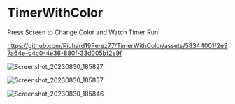 # TimerWithColor

Press Screen to Change Color and Watch Timer Run!


https://github.com/Richard19Perez77/TimerWithColor/assets/58344001/2e97a64e-c4c0-4e36-880f-33d005bf2e9f

![Screenshot_20230830_185827](https://github.com/Richard19Perez77/TimerWithColor/assets/58344001/c814f973-1571-4e4a-a735-7042dd3bdb33)

![Screenshot_20230830_185837](https://github.com/Richard19Perez77/TimerWithColor/assets/58344001/37787703-8b0a-4834-85e6-f125546aa9a3)

![Screenshot_20230830_185846](https://github.com/Richard19Perez77/TimerWithColor/assets/58344001/b8f1d65a-f15c-4645-8bfe-ae34de818e64)
